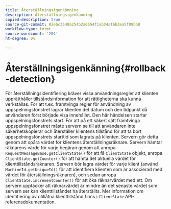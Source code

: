 ```yaml
---
title: Återställningsigenkänning
description: Återställningsigenkänning
copied-description: true
source-git-commit: 02ebc3548a254b2a6554f1ab34afbb3ea5f09bb8
workflow-type: tm+mt
source-wordcount: '204'
ht-degree: 0%

---
```


# Återställningsigenkänning{#rollback-detection}

För återställningsidentifiering kräver vissa användningsregler att klienten upprätthåller tillståndsinformation för att rättigheterna ska kunna verkställas. För att t.ex. framtvinga regler för användning av uppspelningsfönstret lagrar klienten det datum och den tidpunkt då användaren först började visa innehållet. Den här händelsen startar uppspelningsfönstrets start. För att på ett säkert sätt framtvinga uppspelningsfönstret måste servern se till att användaren inte säkerhetskopierar och återställer klientens tillstånd för att ta bort uppspelningsfönstrets starttid som lagrats på klienten. Servern gör detta genom att spåra värdet för klientens återställningsräknare. Servern hämtar räknarens värde för varje begäran genom att anropa `RequestMessageBase.getClientState()` för att få `ClientState` objekt, anropa `ClientState.getCounter()` för att hämta det aktuella värdet för klienttillståndsräknaren. Servern bör lagra värdet för varje klient (använd `MachineId.getUniqueId()` för att identifiera klienten som är associerad med värdet för återställningsräknaren), och sedan anropa `ClientState.incrementCounter()` för att öka räknarvärdet med ett. Om servern upptäcker att räknarvärdet är mindre än det senaste värdet som servern ser kan klienttillståndet ha återställts. Mer information om identifiering av otillåtna klienttillstånd finns i `ClientState` API-referensdokumentation.

